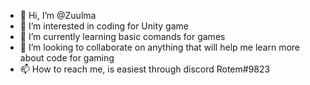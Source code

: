 - 👋 Hi, I’m @Zuulma
- 👀 I’m interested in coding for Unity game
- 🌱 I’m currently learning basic comands for games
- 💞️ I’m looking to collaborate on anything that will help me learn more about code for gaming
- 📫 How to reach me, is easiest through discord Rotem#9823

<!---
Zuulma/Zuulma is a ✨ special ✨ repository because its `README.md` (this file) appears on your GitHub profile.
You can click the Preview link to take a look at your changes.
--->
